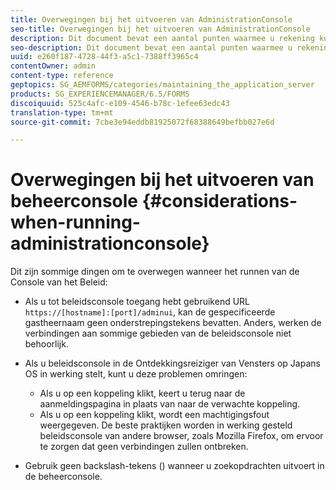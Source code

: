 ```yaml
---
title: Overwegingen bij het uitvoeren van AdministrationConsole
seo-title: Overwegingen bij het uitvoeren van AdministrationConsole
description: Dit document bevat een aantal punten waarmee u rekening kunt houden wanneer u de beheerconsole uitvoert.
seo-description: Dit document bevat een aantal punten waarmee u rekening kunt houden wanneer u de beheerconsole uitvoert.
uuid: e260f187-4728-44f3-a5c1-7388ff3965c4
contentOwner: admin
content-type: reference
geptopics: SG_AEMFORMS/categories/maintaining_the_application_server
products: SG_EXPERIENCEMANAGER/6.5/FORMS
discoiquuid: 525c4afc-e109-4546-b78c-1efee63edc43
translation-type: tm+mt
source-git-commit: 7cbe3e94eddb81925072f68388649befbb027e6d

---
```



# Overwegingen bij het uitvoeren van beheerconsole {#considerations-when-running-administrationconsole}

Dit zijn sommige dingen om te overwegen wanneer het runnen van de Console van het Beleid:

* Als u tot beleidsconsole toegang hebt gebruikend URL `https://[hostname]:[port]/adminui`, kan de gespecificeerde gastheernaam geen onderstrepingstekens bevatten. Anders, werken de verbindingen aan sommige gebieden van de beleidsconsole niet behoorlijk.
* Als u beleidsconsole in de Ontdekkingsreiziger van Vensters op Japans OS in werking stelt, kunt u deze problemen omringen:

   * Als u op een koppeling klikt, keert u terug naar de aanmeldingspagina in plaats van naar de verwachte koppeling.
   * Als u op een koppeling klikt, wordt een machtigingsfout weergegeven.
   De beste praktijken worden in werking gesteld beleidsconsole van andere browser, zoals Mozilla Firefox, om ervoor te zorgen dat geen verbindingen zullen ontbreken.

* Gebruik geen backslash-tekens () wanneer u zoekopdrachten uitvoert in de beheerconsole.

